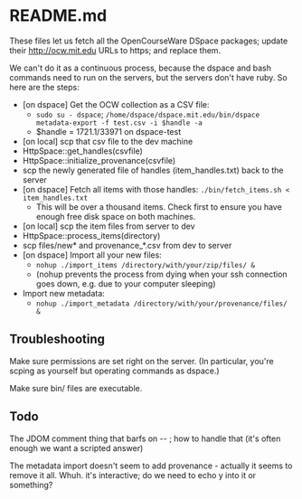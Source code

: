 # README.md

These files let us fetch all the OpenCourseWare DSpace packages; update their
http://ocw.mit.edu URLs to https; and replace them.

We can't do it as a continuous process, because the dspace and bash commands
need to run on the servers, but the servers don't have ruby. So here are the
steps:

* [on dspace] Get the OCW collection as a CSV file:
  * `sudo su - dspace`; `/home/dspace/dspace.mit.edu/bin/dspace metadata-export -f test.csv -i $handle -a`
  * $handle = 1721.1/33971 on dspace-test
* [on local] scp that csv file to the dev machine
* HttpSpace::get_handles(csvfile)
* HttpSpace::initialize_provenance(csvfile)
* scp the newly generated file of handles (item_handles.txt) back to the server
* [on dspace] Fetch all items with those handles: `./bin/fetch_items.sh < item_handles.txt`
  * This will be over a thousand items. Check first to ensure you have enough free disk space on both machines.
* [on local] scp the item files from server to dev
* HttpSpace::process_items(directory)
* scp files/new* and provenance_*.csv from dev to server
* [on dspace] Import all your new files:
  * `nohup ./import_items /directory/with/your/zip/files/ &`
  * (nohup prevents the process from dying when your ssh connection goes down, e.g. due to your computer sleeping)
* Import new metadata:
  * `nohup ./import_metadata /directory/with/your/provenance/files/ &`

## Troubleshooting

Make sure permissions are set right on the server. (In particular, you're scping as yourself but operating commands as dspace.)

Make sure bin/ files are executable.

## Todo
The JDOM comment thing that barfs on -- ; how to handle that (it's often enough we want a scripted answer)

The metadata import doesn't seem to add provenance - actually it seems to remove it all. Whuh.
  it's interactive; do we need to echo y into it or something?
